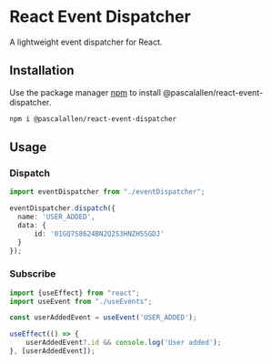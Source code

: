 # React Event Dispatcher

A lightweight event dispatcher for React.

## Installation

Use the package manager [npm](https://nodejs.org/en/download/) to install @pascalallen/react-event-dispatcher.

```bash
npm i @pascalallen/react-event-dispatcher
```

## Usage

### Dispatch

```typescript
import eventDispatcher from "./eventDispatcher";

eventDispatcher.dispatch({
  name: 'USER_ADDED',
  data: {
      id: '01GQ7S8624BN2Q2S3HNZH5SGDJ'
  }
});
```

### Subscribe

```typescript
import {useEffect} from "react";
import useEvent from "./useEvents";

const userAddedEvent = useEvent('USER_ADDED');

useEffect(() => {
    userAddedEvent?.id && console.log('User added');
}, [userAddedEvent]);
```
